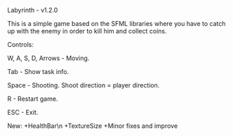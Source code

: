 Labyrinth - v1.2.0

This is a simple game based on the SFML libraries where you have to catch up with the enemy in order to kill him and collect coins.

Controls:

W, A, S, D, Arrows - Moving.

Tab - Show task info.

Space - Shooting. Shoot direction = player direction.

R - Restart game.

ESC - Exit.

New:
+HealthBar\n
+TextureSize
+Minor fixes and improve